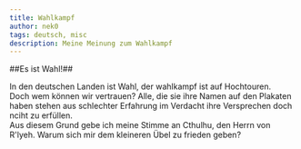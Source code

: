 ```yaml
---
title: Wahlkampf
author: nek0
tags: deutsch, misc
description: Meine Meinung zum Wahlkampf
---
```


##Es ist Wahl!##

In den deutschen Landen ist Wahl, der wahlkampf ist auf Hochtouren.  
Doch wem können wir vertrauen? Alle, die sie ihre Namen auf den Plakaten haben stehen aus schlechter Erfahrung im Verdacht ihre Versprechen doch nciht zu erfüllen.  
Aus diesem Grund gebe ich meine Stimme an Cthulhu, den Herrn von R'lyeh. Warum sich mir dem kleineren Übel zu frieden geben?
